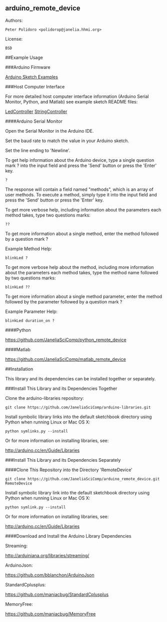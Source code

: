 arduino_remote_device
---------------------

Authors:

    Peter Polidoro <polidorop@janelia.hhmi.org>

License:

    BSD

##Example Usage

###Arduino Firmware

[Arduino Sketch Examples](./examples)

###Host Computer Interface

For more detailed host computer interface information (Arduino Serial
Monitor, Python, and Matlab) see example sketch README files:

[LedController](./examples/LedController)
[StringController](./examples/StringController)

####Arduino Serial Monitor

Open the Serial Monitor in the Arduino IDE.

Set the baud rate to match the value in your Arduino sketch.

Set the line ending to 'Newline'.

To get help information about the Arduino device, type a single
question mark ? into the input field and press the 'Send' button or
press the 'Enter' key.

```shell
?
```

The response will contain a field named "methods", which is an array
of user methods. To execute a method, simply type it into the input
field and press the 'Send' button or press the 'Enter' key.

To get more verbose help, including information about the parameters
each method takes, type two questions marks:

```shell
??
```

To get more information about a single method, enter the method
followed by a question mark ?

Example Method Help:

```shell
blinkLed ?
```

To get more verbose help about the method, including more information
about the parameters each method takes, type the method name followed
by two questions marks:

```shell
blinkLed ??
```

To get more information about a single method parameter, enter the
method followed by the parameter followed by a question mark ?

Example Parameter Help:

```shell
blinkLed duration_on ?
```

####Python

<https://github.com/JaneliaSciComp/python_remote_device>

####Matlab

<https://github.com/JaneliaSciComp/matlab_remote_device>

##Installation

This library and its dependencies can be installed together or
separately.

###Install This Library and its Dependencies Together

Clone the arduino-libraries repository:

```shell
git clone https://github.com/JaneliaSciComp/arduino-libraries.git
```

Install symbolic library links into the default sketchbook directory
using Python when running Linux or Mac OS X:

```shell
python symlinks.py --install
```
Or for more information on installing libraries, see:

<http://arduino.cc/en/Guide/Libraries>

###Install This Library and its Dependencies Separately

####Clone This Repository into the Directory 'RemoteDevice'

```shell
git clone https://github.com/JaneliaSciComp/arduino_remote_device.git RemoteDevice
```

Install symbolic library link into the default sketchbook directory
using Python when running Linux or Mac OS X:

```shell
python symlink.py --install
```
Or for more information on installing libraries, see:

<http://arduino.cc/en/Guide/Libraries>

####Download and Install the Arduino Library Dependencies

Streaming:

<http://arduiniana.org/libraries/streaming/>

ArduinoJson:

<https://github.com/bblanchon/ArduinoJson>

StandardCplusplus:

<https://github.com/maniacbug/StandardCplusplus>

MemoryFree:

<https://github.com/maniacbug/MemoryFree>

